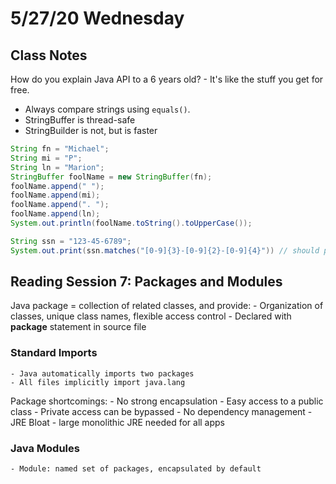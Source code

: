 # 5/27/20 Wednesday 

## Class Notes 

  How do you explain Java API to a 6 years old?
    - It's like the stuff you get for free. 
  
  - Always compare strings using `equals()`. 
  - StringBuffer is thread-safe
  - StringBuilder is not, but is faster 

  ```java
  String fn = "Michael";
  String mi = "P";
  String ln = "Marion";
  StringBuffer foolName = new StringBuffer(fn);
  foolName.append(" ");
  foolName.append(mi);
  foolName.append(". ");
  foolName.append(ln);
  System.out.println(foolName.toString().toUpperCase());

  String ssn = "123-45-6789";
  System.out.print(ssn.matches("[0-9]{3}-[0-9]{2}-[0-9]{4}")) // should print true
  ``` 

## Reading Session 7: Packages and Modules 

  Java package = collection of related classes, and provide: 
    - Organization of classes, unique class names, flexible access control 
    - Declared with **package** statement in source file 
  
  ### Standard Imports 
    - Java automatically imports two packages 
    - All files implicitly import java.lang 
  
  Package shortcomings:
    - No strong encapsulation
      - Easy access to a public class 
      - Private access can be bypassed 
    - No dependency management 
    - JRE Bloat - large monolithic JRE needed for all apps 

  ### Java Modules 
    - Module: named set of packages, encapsulated by default 

